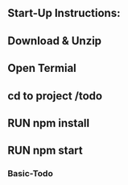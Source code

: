 ## Start-Up Instructions:

## Download & Unzip

## Open Termial

## cd to project /todo

## RUN npm install

## RUN npm start

### Basic-Todo
